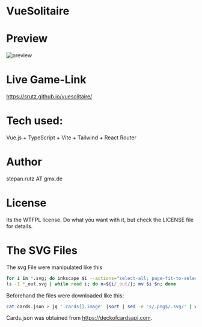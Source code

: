 
# VueSolitaire

# Preview

![preview](https://raw.githubusercontent.com/srutz/vuesolitaire/main/public/solitaire.gif)


# Live Game-Link

https://srutz.github.io/vuesolitaire/

# Tech used:

Vue.js + TypeScript + Vite + Tailwind + React Router

# Author

stepan.rutz AT gmx.de


# License

Its the WTFPL license. Do what you want with it, but check the LICENSE file for details.

# The SVG Files

The svg File were manipulated like this

```bash
for i in *.svg; do inkscape $i --actions="select-all; page-fit-to-selection;  export-do; file-close"; done
ls -1 *_out.svg | while read i; do n=${i/_out/}; mv $i $n; done
```

Beforehand the files were downloaded like this:

```bash
cat cards.json > jq '.cards[].image' |sort | sed -e 's/.png$/.svg/' | while read a; do echo wget $a; sleep 1; done 
```

Cards.json was obtained from https://deckofcardsapi.com.

 
